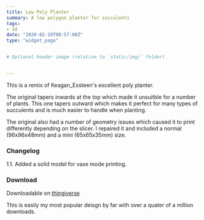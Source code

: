 ```yaml
---
title: Low Poly Planter
summary: A low polygon planter for succulents
tags:
- 3d
date: "2020-02-19T00:57:00Z"
type: "widget_page" 


# Optional header image (relative to `static/img/` folder).


---
```


This is a remix of Keagan_Exsteen's excellent poly planter.

The original tapers inwards at the top which made it unsuitble for a number of plants. This one tapers outward which makes it perfect for many types of succulents and is much easier to handle when planting.

The original also had a number of geometry issues which caused it to print differently depending on the slicer. I repaired it and included a normal (96x96x48mm) and a mini (65x65x35mm) size.



### Changelog

1.1. Added a solid model for vase mode printing.

### Download 

Downloadable on [thingiverse](https://www.thingiverse.com/thing:2999036)

This is easily my most popular deisgn by far with over a quater of a million downloads.